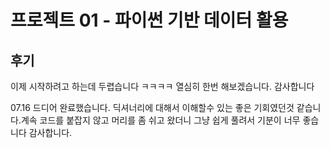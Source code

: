# 프로젝트 01 - 파이썬 기반 데이터 활용

## 후기

 이제 시작하려고 하는데 두렵습니다 ㅋㅋㅋㅋ 열심히 한번 해보겠습니다. 감사합니다

07.16 드디어 완료했습니다. 딕셔너리에 대해서 이해할수 있는 좋은
기회였던것 같습니다.계속 코드를 붙잡지 않고 머리를 좀 쉬고 왔더니 그냥 쉽게 풀려서 기분이 너무 좋습니다 감사합니다.